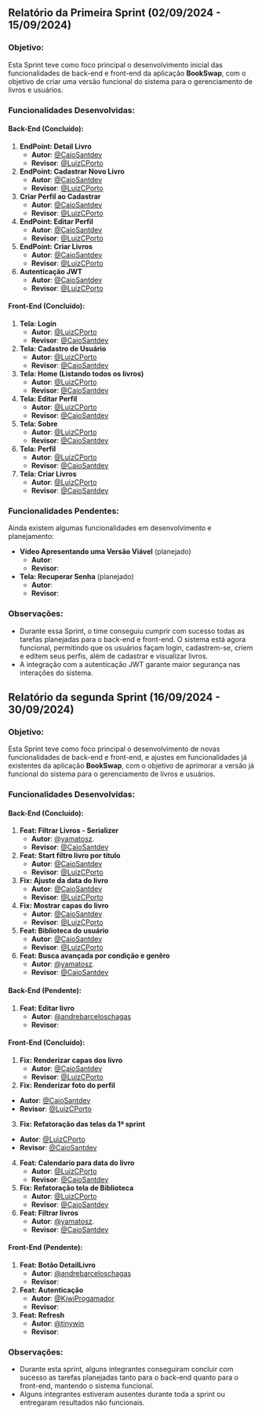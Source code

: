 ## Relatório da Primeira Sprint (02/09/2024 - 15/09/2024)

### Objetivo:
Esta Sprint teve como foco principal o desenvolvimento inicial das funcionalidades de back-end e front-end da aplicação **BookSwap**, com o objetivo de criar uma versão funcional do sistema para o gerenciamento de livros e usuários.

### Funcionalidades Desenvolvidas:

#### Back-End (Concluído):
1. **EndPoint: Detail Livro**  
   - **Autor**:  [@CaioSantdev](https://github.com/CaioSantdev)
   - **Revisor**:  [@LuizCPorto](https://github.com/LuizCPorto)
2. **EndPoint: Cadastrar Novo Livro**  
   - **Autor**:  [@CaioSantdev](https://github.com/CaioSantdev)
   - **Revisor**:  [@LuizCPorto](https://github.com/LuizCPorto)
3. **Criar Perfil ao Cadastrar**  
   - **Autor**:  [@CaioSantdev](https://github.com/CaioSantdev)
   - **Revisor**:  [@LuizCPorto](https://github.com/LuizCPorto)
4. **EndPoint: Editar Perfil**  
   - **Autor**:  [@CaioSantdev](https://github.com/CaioSantdev)
   - **Revisor**:  [@LuizCPorto](https://github.com/LuizCPorto)
5. **EndPoint: Criar Livros**  
   - **Autor**:  [@CaioSantdev](https://github.com/CaioSantdev)
   - **Revisor**:  [@LuizCPorto](https://github.com/LuizCPorto)
6. **Autenticação JWT**  
   - **Autor**:  [@CaioSantdev](https://github.com/CaioSantdev)
   - **Revisor**:  [@LuizCPorto](https://github.com/LuizCPorto)

#### Front-End (Concluído):
1. **Tela: Login** 
   - **Autor**:  [@LuizCPorto](https://github.com/LuizCPorto)
   - **Revisor**:  [@CaioSantdev](https://github.com/CaioSantdev)
2. **Tela: Cadastro de Usuário**  
   - **Autor**:  [@LuizCPorto](https://github.com/LuizCPorto)
   - **Revisor**:  [@CaioSantdev](https://github.com/CaioSantdev)
3. **Tela: Home (Listando todos os livros)**  
   - **Autor**:  [@LuizCPorto](https://github.com/LuizCPorto)
   - **Revisor**:  [@CaioSantdev](https://github.com/CaioSantdev)
4. **Tela: Editar Perfil**  
   - **Autor**:  [@LuizCPorto](https://github.com/LuizCPorto)
   - **Revisor**:  [@CaioSantdev](https://github.com/CaioSantdev)
5. **Tela: Sobre**  
   - **Autor**:  [@LuizCPorto](https://github.com/LuizCPorto)
   - **Revisor**:  [@CaioSantdev](https://github.com/CaioSantdev)
6. **Tela: Perfil**  
   - **Autor**: [@LuizCPorto](https://github.com/LuizCPorto)
   - **Revisor**:  [@CaioSantdev](https://github.com/CaioSantdev)
7. **Tela: Criar Livros**  
   - **Autor**: [@LuizCPorto](https://github.com/LuizCPorto)
   - **Revisor**:  [@CaioSantdev](https://github.com/CaioSantdev)

### Funcionalidades Pendentes:
Ainda existem algumas funcionalidades em desenvolvimento e planejamento:
- **Vídeo Apresentando uma Versão Viável** (planejado)  
  - **Autor**:  
  - **Revisor**:  
- **Tela: Recuperar Senha** (planejado)  
  - **Autor**:  
  - **Revisor**:  

### Observações:
- Durante essa Sprint, o time conseguiu cumprir com sucesso todas as tarefas planejadas para o back-end e front-end. O sistema está agora funcional, permitindo que os usuários façam login, cadastrem-se, criem e editem seus perfis, além de cadastrar e visualizar livros.
- A integração com a autenticação JWT garante maior segurança nas interações do sistema.

##
## Relatório da segunda Sprint (16/09/2024 - 30/09/2024)

### Objetivo:
Esta Sprint teve como foco principal o desenvolvimento de novas funcionalidades de back-end e front-end, e ajustes em funcionalidades já existentes da aplicação **BookSwap**, com o objetivo de aprimorar a versão já funcional do sistema para o gerenciamento de livros e usuários.


### Funcionalidades Desenvolvidas:

#### Back-End (Concluído):
1. **Feat: Filtrar Livros - Serializer** 
   - **Autor**: [@yamatosz](https://github.com/yamatosz).
   - **Revisor**: [@CaioSantdev](https://github.com/CaioSantdev)
2. **Feat: Start filtro livro por titulo**
   - **Autor**:  [@CaioSantdev](https://github.com/CaioSantdev)
   - **Revisor**:  [@LuizCPorto](https://github.com/LuizCPorto)
3. **Fix: Ajuste da data do livro**
   - **Autor**:  [@CaioSantdev](https://github.com/CaioSantdev)
   - **Revisor**:  [@LuizCPorto](https://github.com/LuizCPorto)
4. **Fix: Mostrar capas do livro**
   - **Autor**:  [@CaioSantdev](https://github.com/CaioSantdev)
   - **Revisor**:  [@LuizCPorto](https://github.com/LuizCPorto)
5. **Feat: Biblioteca do usuário**
   - **Autor**:  [@CaioSantdev](https://github.com/CaioSantdev)
   - **Revisor**:  [@LuizCPorto](https://github.com/LuizCPorto)
6. **Feat: Busca avançada por condição e genêro**
   - **Autor**: [@yamatosz](https://github.com/yamatosz).
   - **Revisor**: [@CaioSantdev](https://github.com/CaioSantdev)
   
#### Back-End (Pendente):
1. **Feat: Editar livro**
   - **Autor**:  [@andrebarceloschagas](https://github.com/andrebarceloschagas)
   - **Revisor**:  
 
#### Front-End (Concluído):
1. **Fix: Renderizar capas dos livro**
   - **Autor**:  [@CaioSantdev](https://github.com/CaioSantdev)
   - **Revisor**:  [@LuizCPorto](https://github.com/LuizCPorto)
2.  **Fix: Renderizar foto do perfil**
   - **Autor**:  [@CaioSantdev](https://github.com/CaioSantdev)
   - **Revisor**:  [@LuizCPorto](https://github.com/LuizCPorto)
3.  **Fix: Refatoração das telas da 1ª sprint**
   - **Autor**: [@LuizCPorto](https://github.com/LuizCPorto)
   - **Revisor**:  [@CaioSantdev](https://github.com/CaioSantdev)
4. **Feat: Calendario para data do livro**
   - **Autor**: [@LuizCPorto](https://github.com/LuizCPorto)
   - **Revisor**:  [@CaioSantdev](https://github.com/CaioSantdev)
5. **Fix: Refatoração tela de Biblioteca**
   - **Autor**: [@LuizCPorto](https://github.com/LuizCPorto)
   - **Revisor**:  [@CaioSantdev](https://github.com/CaioSantdev)
6. **Feat: Filtrar livros** 
   - **Autor**: [@yamatosz](https://github.com/yamatosz).
   - **Revisor**: [@CaioSantdev](https://github.com/CaioSantdev)

#### Front-End (Pendente):
1. **Feat: Botão DetailLivro** 
   - **Autor**:  [@andrebarceloschagas](https://github.com/andrebarceloschagas)
   - **Revisor**:  
2. **Feat: Autenticação**
   - **Autor**:  [@KiwiProgamador](https://github.com/KiwiProgamador)
   - **Revisor**:  
3. **Feat: Refresh**
   - **Autor**:  [@tinywin](https://github.com/tinywin)
   - **Revisor**:  

### Observações:
- Durante esta sprint, alguns integrantes conseguiram concluir com sucesso as tarefas planejadas tanto para o back-end quanto para o front-end, mantendo o sistema funcional.
- Alguns integrantes estiveram ausentes durante toda a sprint ou entregaram resultados não funcionais.
##
